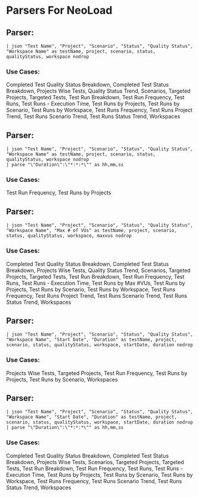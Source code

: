 # Parsers For NeoLoad

## Parser:
```
| json "Test Name", "Project", "Scenario", "Status", "Quality Status", "Workspace Name" as testName, project, scenario, status, qualityStatus, workspace nodrop
```
### Use Cases:
Completed Test Quality Status Breakdown, Completed Test Status Breakdown, Projects Wise Tests, Quality Status Trend, Scenarios, Targeted Projects, Targeted Tests, Test Run Breakdown, Test Run Frequency, Test Runs, Test Runs - Execution Time, Test Runs by Projects, Test Runs by Scenario, Test Runs by Workspace, Test Runs Frequency, Test Runs Project Trend, Test Runs Scenario Trend, Test Runs Status Trend, Workspaces



## Parser:
```
| json "Test Name", "Project", "Scenario", "Status", "Quality Status", "Workspace Name" as testName, project, scenario, status, qualityStatus, workspace nodrop
| parse "\"Duration\":\"*:*:*\"" as hh,mm,ss
```
### Use Cases:
Test Run Frequency, Test Runs by Projects



## Parser:
```
| json "Test Name", "Project", "Scenario", "Status", "Quality Status", "Workspace Name", "Max # of VUs" as testName, project, scenario, status, qualityStatus, workspace, maxvus nodrop
```
### Use Cases:
Completed Test Quality Status Breakdown, Completed Test Status Breakdown, Projects Wise Tests, Quality Status Trend, Scenarios, Targeted Projects, Targeted Tests, Test Run Breakdown, Test Run Frequency, Test Runs, Test Runs - Execution Time, Test Runs by Max #VUs, Test Runs by Projects, Test Runs by Scenario, Test Runs by Workspace, Test Runs Frequency, Test Runs Project Trend, Test Runs Scenario Trend, Test Runs Status Trend, Workspaces



## Parser:
```
| json "Test Name", "Project", "Scenario", "Status", "Quality Status", "Workspace Name", "Start Date", "Duration" as testName, project, scenario, status, qualityStatus, workspace, startDate, duration nodrop
```
### Use Cases:
Projects Wise Tests, Targeted Projects, Test Run Frequency, Test Runs by Projects, Test Runs by Scenario, Workspaces



## Parser:
```
| json "Test Name", "Project", "Scenario", "Status", "Quality Status", "Workspace Name", "Start Date", "Duration" as testName, project, scenario, status, qualityStatus, workspace, startDate, duration nodrop
| parse "\"Duration\":\"*:*:*\"" as hh,mm,ss
```
### Use Cases:
Completed Test Quality Status Breakdown, Completed Test Status Breakdown, Projects Wise Tests, Scenarios, Targeted Projects, Targeted Tests, Test Run Breakdown, Test Run Frequency, Test Runs, Test Runs - Execution Time, Test Runs by Projects, Test Runs by Scenario, Test Runs by Workspace, Test Runs Frequency, Test Runs Scenario Trend, Test Runs Status Trend, Workspaces


